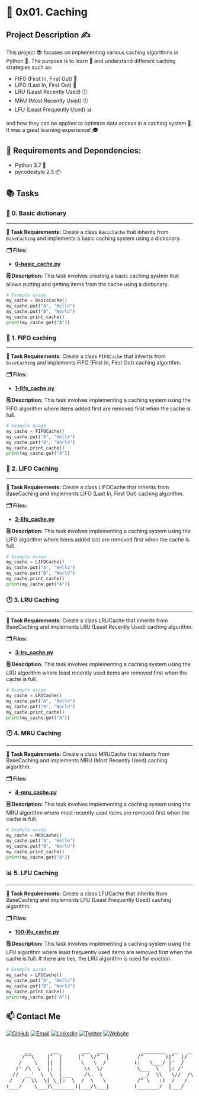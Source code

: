 # 💽 0x01. Caching

## Project Description ✍️
This project 📚 focuses on implementing various caching algorithms in Python 🐍.
The purpose is to learn 🧠 and understand different caching strategies such as:
* FIFO (First In, First Out) 🔄
* LIFO (Last In, First Out) 🔄
* LRU (Least Recently Used) 🕐
* MRU (Most Recently Used) 🕑
* LFU (Least Frequently Used) 📊

and how they can be applied to optimize data access in a caching system 💽. It was a great learning experience! 🎓

## 🔧 Requirements and Dependencies:
- Python 3.7 🐍
- pycodestyle 2.5 📦

## 📚 Tasks

### 📖 0. Basic dictionary
---------------------
**📜 Task Requirements:**
Create a class `BasicCache` that inherits from `BaseCaching` and implements a basic caching system using a dictionary.

**🗂️ Files:** 
- **[0-basic_cache.py](0-basic_cache.py)**

**🗒️ Description:** 
This task involves creating a basic caching system that allows putting and getting items from the cache using a dictionary.

``` python
# Example usage
my_cache = BasicCache()
my_cache.put("A", "Hello")
my_cache.put("B", "World")
my_cache.print_cache()
print(my_cache.get("A"))
```

### 🔄 1. FIFO caching
---------------------
**📜 Task Requirements:**
Create a class `FIFOCache` that inherits from `BaseCaching` and implements FIFO (First In, First Out) caching algorithm.

**🗂️ Files:** 
- **[1-fifo_cache.py](1-fifo_cache.py)**

**🗒️ Description:** 
This task involves implementing a caching system using the FIFO algorithm where items added first are removed first when the cache is full.

``` python
# Example usage
my_cache = FIFOCache()
my_cache.put("A", "Hello")
my_cache.put("B", "World")
my_cache.print_cache()
print(my_cache.get("A"))
```

### 🔄 2. LIFO Caching
---------------------
**📜 Task Requirements:**
Create a class LIFOCache that inherits from BaseCaching and implements LIFO (Last In, First Out) caching algorithm.

**🗂️ Files:** 
- **[2-lifo_cache.py](2-lifo_cache.py)**

**🗒️ Description:** 
This task involves implementing a caching system using the LIFO algorithm where items added last are removed first when the cache is full.

``` python
# Example usage
my_cache = LIFOCache()
my_cache.put("A", "Hello")
my_cache.put("B", "World")
my_cache.print_cache()
print(my_cache.get("A"))
```

### 🕐 3. LRU Caching
---------------------
**📜 Task Requirements:**
Create a class LRUCache that inherits from BaseCaching and implements LRU (Least Recently Used) caching algorithm.

**🗂️ Files:** 
- **[3-lru_cache.py](3-lru_cache.py)**

**🗒️ Description:** 
This task involves implementing a caching system using the LRU algorithm where least recently used items are removed first when the cache is full.

``` python
# Example usage
my_cache = LRUCache()
my_cache.put("A", "Hello")
my_cache.put("B", "World")
my_cache.print_cache()
print(my_cache.get("A"))
```

### 🕐 4. MRU Caching
---------------------
**📜 Task Requirements:**
Create a class MRUCache that inherits from BaseCaching and implements MRU (Most Recently Used) caching algorithm.

**🗂️ Files:** 
- **[4-mru_cache.py](4-mru_cache.py)**

**🗒️ Description:** 
This task involves implementing a caching system using the MRU algorithm where most recently used items are removed first when the cache is full.

``` python
# Example usage
my_cache = MRUCache()
my_cache.put("A", "Hello")
my_cache.put("B", "World")
my_cache.print_cache()
print(my_cache.get("A"))
```

### 📊 5. LFU Caching
---------------------
**📜 Task Requirements:**
Create a class LFUCache that inherits from BaseCaching and implements LFU (Least Frequently Used) caching algorithm.

**🗂️ Files:** 
- **[100-lfu_cache.py](100-lfu_cache.py)**

**🗒️ Description:** 
This task involves implementing a caching system using the LFU algorithm where least frequently used items are removed first when the cache is full. If there are ties, the LRU algorithm is used for eviction.

``` python
# Example usage
my_cache = LFUCache()
my_cache.put("A", "Hello")
my_cache.put("B", "World")
my_cache.print_cache()
print(my_cache.get("A"))
```

## 📫 Contact Me

[![GitHub](https://img.shields.io/badge/GitHub-100000?style=for-the-badge&logo=github&logoColor=white)](https://github.com/BinyamMamo)
[![Email](https://img.shields.io/badge/Email-D14836?style=for-the-badge&logo=gmail&logoColor=white)](mailto:binyammamo01@gmail.com)
[![LinkedIn](https://img.shields.io/badge/LinkedIn-0077B5?style=for-the-badge&logo=linkedin&logoColor=white)](https://linkedin.com/in/binyammamo)
[![Twitter](https://img.shields.io/badge/Twitter-1DA1F2?style=for-the-badge&logo=twitter&logoColor=white)](#)
[![Website](https://img.shields.io/badge/Website-000000?style=for-the-badge&logo=About.me&logoColor=white)](https://binyammamo.tech/)

<pre align="center">

      __      ___       ___  ___           ________  __   __  ___   _______  
     /""\    |"  |     |"  \/"  |         /"       )|"  |/  \|  "| /"     "| 
    /    \   ||  |      \   \  /         (:   \___/ |'  /    \:  |(: ______) 
   /' /\  \  |:  |       \\  \/           \___  \   |: /'        | \/    |   
  //  __'  \  \  |___    /\.  \            __/  \\   \//  /\'    | // ___)_  
 /   /  \\  \( \_|:  \  /  \   \          /" \   :)  /   /  \\   |(:      "| 
(___/    \___)\_______)|___/\___|        (_______/  |___/    \___| \_______) 
                                                                             
                               
</pre>
